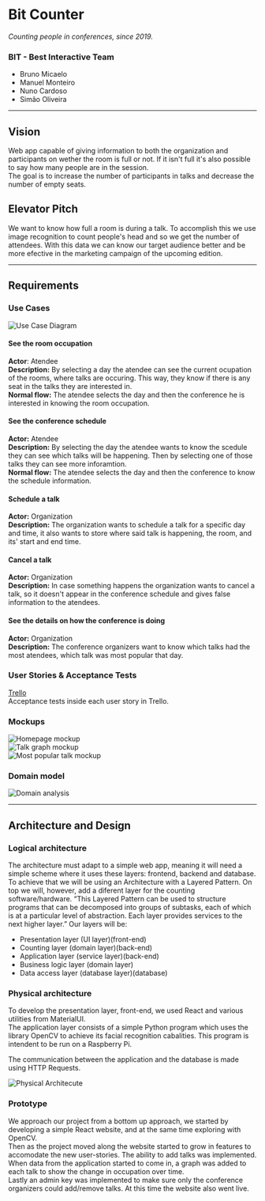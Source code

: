 # Bit Counter
*Counting people in conferences, since 2019.*  

### BIT - Best Interactive Team  
- Bruno Micaelo 
- Manuel Monteiro
- Nuno Cardoso
- Simão Oliveira

---

## Vision  
Web app capable of giving information to both the organization and participants on wether the room is full or not. If it isn't full it's also possible to say how many people are in the session.  
The goal is to increase the number of participants in talks and decrease the number of empty seats.  

## Elevator Pitch
We want to know how full a room is during a talk. To accomplish this we use image recognition to count people's head and so we get the number of attendees. With this data we can know our target audience better and be more efective in the marketing campaign of the upcoming edition.  

---

## Requirements  

### Use Cases
![Use Case Diagram](https://raw.githubusercontent.com/softeng-feup/open-cx-bit-counter/report/docs/Images/Use%20Case%20Diagram.png "Use Case Diagram")

#### See the room occupation
**Actor**: Atendee  
**Description:** By selecting a day the atendee can see the current ocupation of the rooms, where talks are occuring. This way, they know if there is any seat in the talks they are interested in.  
**Normal flow:** The atendee selects the day and then the conference he is interested in knowing the room occupation.

#### See the conference schedule
**Actor:** Atendee  
**Description:** By selecting the day the atendee wants to know the scedule they can see which talks will be happening. Then by selecting one of those talks they can see more inforamtion.  
**Normal flow:** The atendee selects the day and then the conference to know the schedule information.  

#### Schedule a talk
**Actor:** Organization  
**Description:** The organization wants to schedule a talk for a specific day and time, it also wants to store where said talk is happening, the room, and its' start and end time.  

#### Cancel a talk
**Actor:** Organization  
**Description:** In case something happens the organization wants to cancel a talk, so it doesn't appear in the conference schedule and gives false information to the atendees.  

#### See the details on how the conference is doing
**Actor:** Organization  
**Description:** The conference organizers want to know which talks had the most atendees, which talk was most popular that day.  
  
### User Stories & Acceptance Tests  
[Trello](https://trello.com/b/AaikinSY/bit-counter)  
Acceptance tests inside each user story in Trello.

### Mockups
![Homepage mockup](https://raw.githubusercontent.com/softeng-feup/open-cx-bit-counter/report/docs/Images/Homepage%20Mockup.png "Homepage Mockup")  
![Talk graph mockup](https://raw.githubusercontent.com/softeng-feup/open-cx-bit-counter/report/docs/Images/Talk%20Graph%20Mockup.png "Talk graph Mockup")  
![Most popular talk mockup](https://raw.githubusercontent.com/softeng-feup/open-cx-bit-counter/report/docs/Images/Most%20Popular%20Talk%20Mockup.png "Most popular talk Mockup")
 
### Domain model
![Domain analysis](https://raw.githubusercontent.com/softeng-feup/open-cx-bit-counter/report/docs/Images/domain_diagram.png "Domain Model Diagram")

---

## Architecture and Design

### Logical architecture
The architecture must adapt to a simple web app, meaning it will need a simple scheme where it uses these layers: frontend, backend and database.
To achieve that we will be using an Architecture with a Layered Pattern.
On top we will, however, add a diferent layer for the counting software/hardware.
“This Layered Pattern can be used to structure programs that can be decomposed into groups of subtasks, each of which is at a particular level of abstraction. Each layer provides services to the next higher layer.”
Our layers will be:

- Presentation layer (UI layer)(front-end)
- Counting layer (domain layer)(back-end)
- Application layer (service layer)(back-end)
- Business logic layer (domain layer)
- Data access layer (database layer)(database)

### Physical architecture 
To develop the presentation layer, front-end, we used React and various utilities from MaterialUI.  
The application layer consists of a simple Python program which uses the library OpenCV to achieve its facial recognition cabalities. This program is intendent to be run on a Raspberry Pi.  

The communication between the application and the database is made using HTTP Requests.

![Physical Architecute](https://raw.githubusercontent.com/softeng-feup/open-cx-bit-counter/report/docs/Images/physical.png "Physical architecture UML")

### Prototype
We approach our project from a bottom up approach, we started by developing a simple React website, and at the same time exploring with OpenCV.  
Then as the project moved along the website started to grow in features to accomodate the new user-stories. The ability to add talks was implemented.  
When data from the application started to come in, a graph was added to each talk to show the change in occupation over time.  
Lastly an admin key was implemented to make sure only the conference organizers could add/remove talks. At this time the website also went live.

